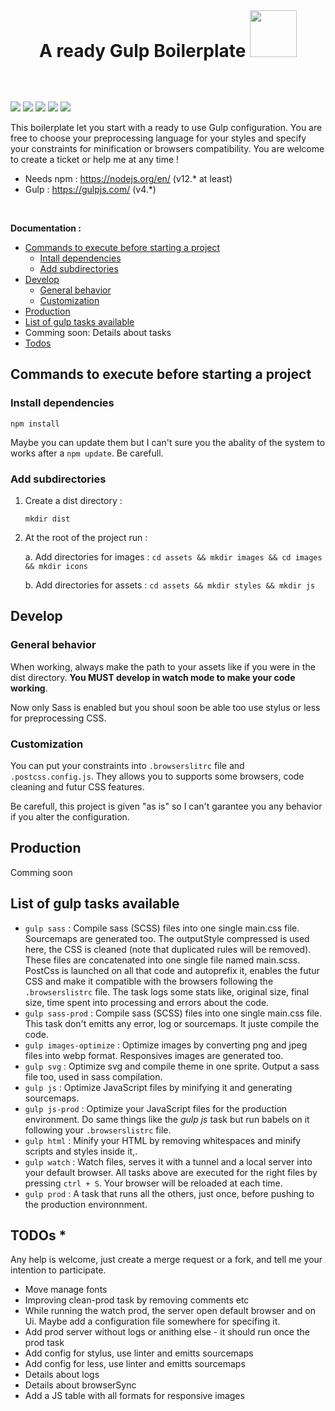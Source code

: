 <h1 style="text-align: center; padding: 45px">A ready Gulp Boilerplate <img src="https://i.imgur.com/DGkfo2j.png" style="width: 75px; margin-top: -20px"></h1>


![](https://img.shields.io/badge/gulp%40latest-%3E%3D%204.0.2-brightgreen)    ![](https://img.shields.io/badge/node%40latest-%3E%3D%2012.16.3-brightgreen)    ![](https://img.shields.io/github/watchers/BaptisteCrouzet/https://img.shields.io/github/stars/BaptisteCrouzet/Gulp-boilerplate?style=social?style=social)    ![](https://img.shields.io/github/stars/BaptisteCrouzet/Gulp-boilerplate?style=social)    ![](https://img.shields.io/github/followers/BaptisteCrouzet?label=Happy%20followers&style=social)

This boilerplate let you start with a ready to use Gulp configuration. You are free to choose your preprocessing language for your styles and specify your constraints for minification or browsers compatibility.
You are welcome to create a ticket or help me at any time !

* Needs npm : <https://nodejs.org/en/> (v12.* at least)
* Gulp : <https://gulpjs.com/> (v4.*)

<br>

**Documentation :**

* [Commands to execute before starting a project](#commands-to-execute-before-starting-a-project)
  * [Intall dependencies](#install-dependencies)
  * [Add subdirectories](#add-subdirectories)
* [Develop](#develop)
  * [General behavior](#general-behavior)
  * [Customization](#customization)
* [Production](#production)
* [List of gulp tasks available](#list-of-gulp-tasks-available)
* Comming soon: Details about tasks
* [Todos](#todos)

## Commands to execute before starting a project

### Install dependencies

```npm install```

Maybe you can update them but I can't sure you the abality of the system to works after a `npm update`. Be carefull.

### Add subdirectories

1. Create a dist directory :

    ```mkdir dist```

2. At the root of the project run :

    a. Add directories for images : ```cd assets && mkdir images && cd images && mkdir icons```

    b. Add directories for assets : ```cd assets && mkdir styles && mkdir js```

## Develop

### General behavior
When working, always make the path to your assets like if you were in the dist directory.
**You MUST develop in watch mode to make your code working**.

Now only Sass is enabled but you shoul soon be able too use stylus or less for preprocessing CSS.

### Customization

You can put your constraints into ```.browserslitrc``` file and ```.postcss.config.js```. They allows you to supports some browsers, code cleaning and futur CSS features.

Be carefull, this project is given "as is" so I can't garantee you any behavior if you alter the configuration.

## Production

Comming soon

## List of gulp tasks available

* ```gulp sass``` : Compile sass (SCSS) files into one single main.css file. Sourcemaps are generated too. The outputStyle compressed is used here, the CSS is cleaned (note that duplicated rules will be removed). These files are concatenated into one single file named main.scss. PostCss is launched on all that code and autoprefix it, enables the futur CSS and make it compatible with the browsers following the `.browserslistrc` file. The task logs some stats like, original size, final size, time spent into processing and errors about the code.
* ```gulp sass-prod``` : Compile sass (SCSS) files into one single main.css file. This task don't emitts any error, log or sourcemaps. It juste compile the code.
* ```gulp images-optimize``` : Optimize images by converting png and jpeg files into webp format. Responsives images are generated too.
* ```gulp svg``` : Optimize svg and compile theme in one sprite. Output a sass file too, used in sass compilation.
* ```gulp js``` : Optimize JavaScript files by minifying it and generating sourcemaps.
* ```gulp js-prod``` : Optimize your JavaScript files for the production environment. Do same things like the *gulp js* task but run babels on it following your `.browserslistrc` file.
* ```gulp html``` : Minify your HTML by removing whitespaces and minify scripts and styles inside it,.
* ```gulp watch``` : Watch files, serves it with a tunnel and a local server into your default browser. All tasks above are executed for the right files by pressing ```ctrl + S```. Your browser will be reloaded at each time.
* ```gulp prod``` : A task that runs all the others, just once, before pushing to the production environnment.

## TODOs *

Any help is welcome, just create a merge request or a fork, and tell me your intention to participate.

* Move manage fonts
* Improving clean-prod task by removing comments etc
* While running the watch prod, the server open default browser and on Ui. Maybe add a configuration file somewhere for specifing it.
* Add prod server without logs or anithing else - it should run once the prod task
* Add config for stylus, use linter and emitts sourcemaps
* Add config for less, use linter and emitts sourcemaps
* Details about logs
* Details about browserSync
* Add a JS table with all formats for responsive images
